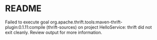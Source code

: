# README


Failed to execute goal org.apache.thrift.tools:maven-thrift-plugin:0.1.11:compile (thrift-sources) on project HelloService: thrift did not exit cleanly. Review output for more information.
